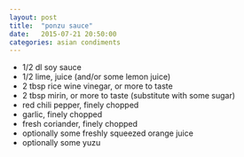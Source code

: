 ```yaml
---
layout: post
title:  "ponzu sauce"
date:   2015-07-21 20:50:00
categories: asian condiments
---
```


- 1/2 dl soy sauce
- 1/2 lime, juice (and/or some lemon juice)
- 2 tbsp rice wine vinegar, or more to taste
- 2 tbsp mirin, or more to taste (substitute with some sugar)
- red chili pepper, finely chopped
- garlic, finely chopped
- fresh coriander, finely chopped
- optionally some freshly squeezed orange juice
- optionally some yuzu


